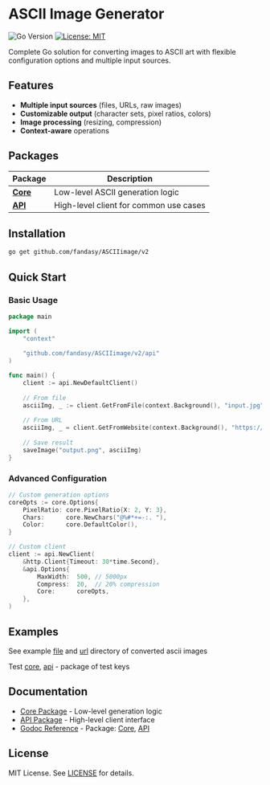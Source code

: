 # ASCII Image Generator

![Go Version](https://img.shields.io/badge/go-1.23+-blue.svg)
[![License: MIT](https://img.shields.io/badge/License-MIT-yellow.svg)](https://opensource.org/licenses/MIT)

Complete Go solution for converting images to ASCII art with flexible configuration options and multiple input sources.

## Features

- **Multiple input sources** (files, URLs, raw images)
- **Customizable output** (character sets, pixel ratios, colors)
- **Image processing** (resizing, compression)
- **Context-aware** operations

## Packages

| Package                  | Description |
|--------------------------|-------------|
| **[Core](core/)**        | Low-level ASCII generation logic |
| **[API](api/)**          | High-level client for common use cases |

## Installation

```bash
go get github.com/fandasy/ASCIIimage/v2
```

## Quick Start

### Basic Usage

```go
package main

import (
	"context"
	
	"github.com/fandasy/ASCIIimage/v2/api"
)

func main() {
	client := api.NewDefaultClient()
	
	// From file
	asciiImg, _ := client.GetFromFile(context.Background(), "input.jpg")
	
	// From URL
	asciiImg, _ = client.GetFromWebsite(context.Background(), "https://example.com/image.png")
	
	// Save result
	saveImage("output.png", asciiImg)
}
```

### Advanced Configuration

```go
// Custom generation options
coreOpts := core.Options{
	PixelRatio: core.PixelRatio{X: 2, Y: 3},
	Chars:      core.NewChars("@%#*+=-:. "),
	Color:      core.DefaultColor(),
}

// Custom client
client := api.NewClient(
	&http.Client{Timeout: 30*time.Second},
	&api.Options{
		MaxWidth:  500, // 5000px
		Compress:  20,  // 20% compression
		Core:      coreOpts,
	},
)
```

## Examples

See example [file](example/file/main.go) and [url](example/url/main.go) directory of converted ascii images

Test [core](test/core/core_test.go), [api](test/api/api_test.go) - package of test keys

## Documentation

- [Core Package](core/README.md) - Low-level generation logic
- [API Package](api/README.md) - High-level client interface
- [Godoc Reference](https://pkg.go.dev/github.com/fandasy/ASCIIimage/v2) - Package: [Core](https://pkg.go.dev/github.com/fandasy/ASCIIimage/v2/core), [API](https://pkg.go.dev/github.com/fandasy/ASCIIimage/v2/api)

## License

MIT License. See [LICENSE](LICENSE) for details.
